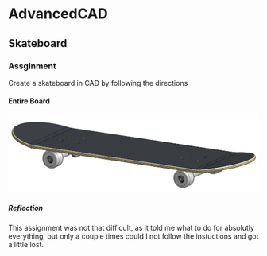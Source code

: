 # AdvancedCAD
## Skateboard 
### Assginment
Create a skateboard in CAD by following the directions
#### Entire Board
![FullSkateboard](Images/FullSkateboard.png)
##### Reflection
This assignment was not that difficult, as it told me what to do for absolutly everything, but only a couple times could I not follow the instuctions and got a little lost.
